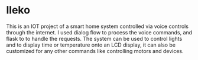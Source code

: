 # lleko
This is an IOT project of a smart home system controlled via voice controls through the internet.
I used dialog flow to process the voice commands, and flask to to handle the requests.
The system can be used to control lights and to display time or temperature onto an LCD display, it can also be customized for any other commands like controlling motors and devices.
